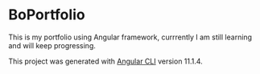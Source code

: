 
# BoPortfolio

This is my portfolio using Angular framework, currrently I am still learning and will keep progressing.

This project was generated with [Angular CLI](https://github.com/angular/angular-cli) version 11.1.4.
